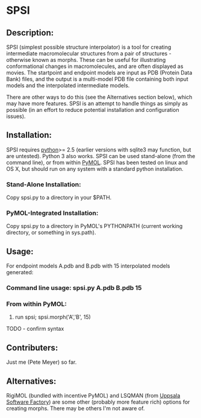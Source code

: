 # SPSI

## Description:

SPSI (simplest possible structure interpolator) is a tool for creating intermediate macromolecular structures from a pair of structures - otherwise known as morphs.  These can be useful for illustrating conformational changes in macromolecules, and are often displayed as movies.  The startpoint and endpoint models are input as PDB (Protein Data Bank) files, and the output is a multi-model PDB file containing both input models and the interpolated intermediate models.

There are other ways to do this (see the Alternatives section below), which may have more features.  SPSI is an attempt to handle things as simply as possible (in an effort to reduce potential installation and configuration issues).


## Installation:
SPSI requires [python](http://www.python.org)>= 2.5 (earlier versions with sqlite3 may function, but are untested).  Python 3 also works.  SPSI can be used stand-alone (from the command line), or from within [PyMOL](http://pymol.org/).  SPSI has been tested on linux and OS X, but should run on any system with a standard python installation.

### Stand-Alone Installation: 

Copy spsi.py to a directory in your $PATH.

### PyMOL-Integrated Installation:

Copy spsi.py to a directory in PyMOL's PYTHONPATH (current working directory, or something in sys.path).

## Usage:
For endpoint models A.pdb and B.pdb with 15 interpolated models generated:

### Command line usage: spsi.py A.pdb B.pdb 15

### From within PyMOL:
1. run spsi; spsi.morph('A','B', 15)

TODO - confirm syntax

## Contributers:
Just me (Pete Meyer) so far.

## Alternatives:
RigiMOL (bundled with incentive PyMOL) and LSQMAN (from [Uppsala Software Factory](http://xray.bmc.uu.se/usf/)) are some other (probably more feature rich) options for creating morphs.  There may be others I'm not aware of.

